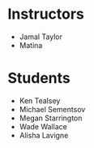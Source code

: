 # Instructors

- Jamal Taylor
- Matina

# Students

- Ken Tealsey
- Michael Sementsov
- Megan Starrington
- Wade Wallace
- Alisha Lavigne
